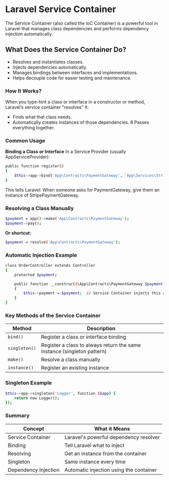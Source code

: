 
# Laravel Service Container
The Service Container (also called the IoC Container) is a powerful tool in Laravel that manages class dependencies and performs dependency injection automatically.

## What Does the Service Container Do?

* Resolves and instantiates classes.
* Injects dependencies automatically.
* Manages bindings between interfaces and implementations.
* Helps decouple code for easier testing and maintenance.

### How It Works?

When you type-hint a class or interface in a constructor or method, Laravel’s service container "resolves" it:
* Finds what that class needs.
* Automatically creates instances of those dependencies.
8 Passes everything together.

### Common Usage
**Binding a Class or Interface**
In a Service Provider (usually AppServiceProvider):
```bash
public function register()
{
    $this->app->bind('App\Contracts\PaymentGateway', 'App\Services\StripePaymentGateway');
}
```
This tells Laravel:
When someone asks for PaymentGateway, give them an instance of StripePaymentGateway.


### Resolving a Class Manually
```bash
$payment = app()->make('App\Contracts\PaymentGateway');
$payment->pay();
```
**Or shortcut:**
```bash
$payment = resolve('App\Contracts\PaymentGateway');
```

### Automatic Injection Example
```bash
class OrderController extends Controller
{
    protected $payment;

    public function __construct(\App\Contracts\PaymentGateway $payment)
    {
        $this->payment = $payment;  // Service Container injects this automatically
    }
}
```

###  Key Methods of the Service Container
| Method        | Description                                                             |
| ------------- | ----------------------------------------------------------------------- |
| `bind()`      | Register a class or interface binding                                   |
| `singleton()` | Register a class to always return the same instance (singleton pattern) |
| `make()`      | Resolve a class manually                                                |
| `instance()`  | Register an existing instance                                           |


### Singleton Example
```bash
$this->app->singleton('Logger', function ($app) {
    return new Logger();
});

```

### Summary
| Concept              | What it Means                           |
| -------------------- | --------------------------------------- |
| Service Container    | Laravel's powerful dependency resolver  |
| Binding              | Tell Laravel what to inject             |
| Resolving            | Get an instance from the container      |
| Singleton            | Same instance every time                |
| Dependency Injection | Automatic injection using the container |

